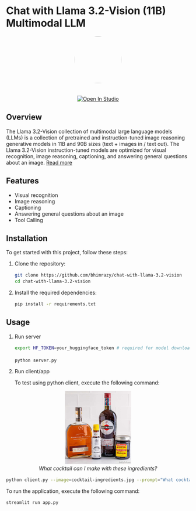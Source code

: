 # Chat with Llama 3.2-Vision (11B) Multimodal LLM
<div align="center">
<img src="https://github.com/user-attachments/assets/645d4447-eb8a-4992-9c53-8c37e904e82f" style="display: block; margin-left: auto; margin-right: auto; border-radius: 50%; width: 128px; height: 128px; object-fit: cover; "><br/><br/>
<a target="_blank" href="https://lightning.ai/bhimrajyadav/studios/deploy-and-chat-with-llama-3-2-vision-multimodal-llm-using-litserve-lightning-fast-inference-engine">
  <img src="https://pl-bolts-doc-images.s3.us-east-2.amazonaws.com/app-2/studio-badge.svg" alt="Open In Studio"/>
</a> 
</div>


## Overview

The Llama 3.2-Vision collection of multimodal large language models (LLMs) is a collection of pretrained and instruction-tuned image reasoning generative models in 11B and 90B sizes (text + images in / text out). The Llama 3.2-Vision instruction-tuned models are optimized for visual recognition, image reasoning, captioning, and answering general questions about an image. [Read more](https://huggingface.co/meta-llama/Llama-3.2-11B-Vision-Instruct)

## Features

- Visual recognition
- Image reasoning
- Captioning
- Answering general questions about an image
- Tool Calling

## Installation

To get started with this project, follow these steps:

1. Clone the repository:
    ```sh
    git clone https://github.com/bhimrazy/chat-with-llama-3.2-vision
    cd chat-with-llama-3.2-vision
    ```

2. Install the required dependencies:
    ```sh
    pip install -r requirements.txt
    ```

## Usage

1. Run server
    ```sh
    export HF_TOKEN=your_huggingface_token # required for model download

    python server.py
    ```

2. Run client/app

    To test using python client, execute the following command:

<div align="center">
    <img src="cocktail-ingredients.jpg" height="200" width="auto"><br>
    <i>What cocktail can I make with these ingredients?</i>
</div>


```sh
python client.py --image=cocktail-ingredients.jpg --prompt="What cocktail can I make with these ingredients?"
```
To run the application, execute the following command:
```sh
streamlit run app.py
```

